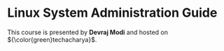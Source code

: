 # Linux System Administration Guide
This course is presented by **Devraj Modi** and hosted on ${\color{green}techacharya}$.
